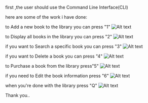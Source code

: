 first ,the user should use the Command Line Interface(CLI) 

here are some of the work i have done:

to Add a new book to the library you can press "1"
![Alt text](addNewBook.png)

to Display all books in the library you can press "2"
![Alt text](displayAllBooks.png)

if you want to Search a specific book you can press "3"
![Alt text](searchBooks.png)

if you want to Delete a book you can press "4"
![Alt text](deleteBooks.png)

to Purchase a book from the library press"5"
![Alt text](deleteBooks.png)

if you need to Edit  the book information press "6"
![Alt text](editInfo.png)

when you're done with the library press "Q"
![Alt text](Quit.png) 

Thank you..

